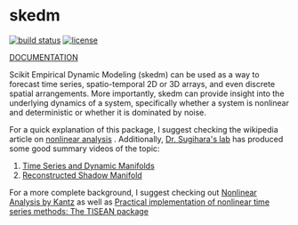 
skedm
=================================

[![build status](https://travis-ci.org/NickC1/skedm.svg?branch=master)](https://travis-ci.org/NickC1/skedm)
[![license](https://img.shields.io/github/license/mashape/apistatus.svg)](https://github.com/NickC1/skedm/blob/master/LICENSE)


[DOCUMENTATION][read-the-docs]

Scikit Empirical Dynamic Modeling (skedm) can be used as a way to forecast time series, spatio-temporal 2D or 3D arrays, and even discrete spatial arrangements. More importantly, skedm can provide insight into the underlying dynamics of a system, specifically whether a system is nonlinear and deterministic or whether it is dominated by noise.

For a quick explanation of this package, I suggest checking the wikipedia article on [nonlinear analysis][nonlinear-wiki] . Additionally, [Dr. Sugihara's lab][sugihara-lab] has produced some good summary videos of the topic:

1. [Time Series and Dynamic Manifolds][vid-1]
2. [Reconstructed Shadow Manifold][vid-2]


For a more complete background, I suggest checking out [Nonlinear Analysis by Kantz][kantz] as well as [Practical implementation of nonlinear time series methods: The TISEAN package][tisean]


[read-the-docs]: http://skedm.readthedocs.io/en/latest/
[kantz]: https://www.amazon.com/Nonlinear-Time-Analysis-Holger-Kantz/dp/0521529026/ref=sr_1_1?s=books&ie=UTF8&qid=1475599671&sr=1-1&keywords=nonlinear+time+series+analysis

[tisean]: http://scitation.aip.org/content/aip/journal/chaos/9/2/10.1063/1.166424

[nonlinear-wiki]: https://www.wikiwand.com/en/Nonlinear_functional_analysis

[sugihara-lab]: http://deepeco.ucsd.edu/

[vid-1]: https://www.youtube.com/watch?v=fevurdpiRYg

[vid-2]: https://www.youtube.com/watch?v=rs3gYeZeJcw
